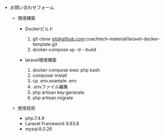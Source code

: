 - お問い合わせフォーム
    - 環境構築
        - Dockerビルド
             1. git clone git@github.com:coachtech-material/laravel-docker-template.git
             2. docker-compose up -d --build
                  
        - laravel環境構築
             1. docker-compose exec php bash
             1. composer install
             1. cp .env.example .env
             1. .envファイル編集
             1. php artisan key:generate
             1. php artisan migrate
                
    - 使用技術
        - php:7.4.9
        - Laravel Framework 8.83.8
        - mysql:8.0.26
